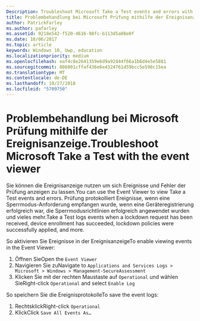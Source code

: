 ```yaml
---
Description: Troubleshoot Microsoft Take a Test events and errors with the event viewer.
title: Problembehandlung bei Microsoft Prüfung mithilfe der Ereignisanzeige.
author: PatrickFarley
ms.author: pafarley
ms.assetid: 9218e542-f520-4616-98fc-b113d5a08e0f
ms.date: 10/06/2017
ms.topic: article
keywords: Windows 10, Uwp, education
ms.localizationpriority: medium
ms.openlocfilehash: eaf4c8e2641359e6d9a92444f66a1b6d4e5e5881
ms.sourcegitcommit: 086001cffaf436e6e4324761d59bcc5e598c15ea
ms.translationtype: MT
ms.contentlocale: de-DE
ms.lasthandoff: 10/27/2018
ms.locfileid: "5709750"
---
```

# <a name="troubleshoot-microsoft-take-a-test-with-the-event-viewer"></a><span data-ttu-id="7da55-103">Problembehandlung bei Microsoft Prüfung mithilfe der Ereignisanzeige.</span><span class="sxs-lookup"><span data-stu-id="7da55-103">Troubleshoot Microsoft Take a Test with the event viewer</span></span>

<span data-ttu-id="7da55-104">Sie können die Ereignisanzeige nutzen um sich Ereignisse und Fehler der Prüfung anzeigen zu lassen.</span><span class="sxs-lookup"><span data-stu-id="7da55-104">You can use the Event Viewer to view Take a Test events and errors.</span></span> <span data-ttu-id="7da55-105">Prüfung protokolliert Ereignisse, wenn eine Sperrmodus-Anforderung empfangen wurde, wenn eine Geräteregistrierung erfolgreich war, die Sperrmodusrichtlinien erfolgreich angewendet wurden und vieles mehr.</span><span class="sxs-lookup"><span data-stu-id="7da55-105">Take a Test logs events when a lockdown request has been received, device enrollment has succeeded, lockdown policies were successfully applied, and more.</span></span>

<span data-ttu-id="7da55-106">So aktivieren Sie Ereignisse in der Ereignisanzeige</span><span class="sxs-lookup"><span data-stu-id="7da55-106">To enable viewing events in the Event Viewer:</span></span>
1. <span data-ttu-id="7da55-107">Öffnen Sie</span><span class="sxs-lookup"><span data-stu-id="7da55-107">Open the</span></span> `Event Viewer`
2. <span data-ttu-id="7da55-108">Navigieren Sie zu</span><span class="sxs-lookup"><span data-stu-id="7da55-108">Navigate to</span></span> `Applications and Services Logs > Microsoft > Windows > Management-SecureAssessment`
3. <span data-ttu-id="7da55-109">Klicken Sie mit der rechten Maustaste auf `Operational` und wählen Sie</span><span class="sxs-lookup"><span data-stu-id="7da55-109">Right-click `Operational` and select</span></span> `Enable Log`

<span data-ttu-id="7da55-110">So speichern Sie die Ereignisprotokolle</span><span class="sxs-lookup"><span data-stu-id="7da55-110">To save the event logs:</span></span>
1. <span data-ttu-id="7da55-111">Rechtsklick</span><span class="sxs-lookup"><span data-stu-id="7da55-111">Right-click</span></span> `Operational`
2. <span data-ttu-id="7da55-112">Klick</span><span class="sxs-lookup"><span data-stu-id="7da55-112">Click</span></span> `Save All Events As…`
